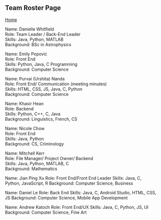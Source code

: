 ## Team Roster Page   

[Home](README.md)   

Name: Danielle Whitfield   
Role: Team Leader / Back-End Leader   
Skills: Java, Python, MATLAB   
Background: BSc in Astrophysics   

Name: Emily Popovic   
Role: Front End   
Skills: Python, Java, C Programming   
Background: Computer Science   

Name: Purvai (Urshita) Nanda   
Role: Front End/ Communication (meeting minutes)   
Skills: HTML, CSS, JS, Java, C, Python   
Background: Computer Science   

Name: Khasir Hean   
Role: Backend   
Skills: Python, C++, C, Java   
Background: Linguistics, French, CS   

Name: Nicole Chow   
Role: Front End   
Skills: Java, Python   
Background: CS, Criminology   

Name: Mitchell Kerr   
Role: File Manager/ Project Owner/ Backend   
Skills: Java, Python, MATLAB, C   
Background: Mathematics   

Name: Jian Ping Xu
Role: Front End/Front End Leader
Skills: Java, C, Python, JavaScript, R
Background: Computer Science, Business

Name: Daniel Le
Role: Back End
Skills: Java, C, Android Studio, HTML, CSS, JS
Background: Computer Science, Mobile App Development

Name: Andrew Katoch
Role: Front End/UX
Skills: Java, C, Python, JS, UI
Background: Computer Science,  Fine Art
